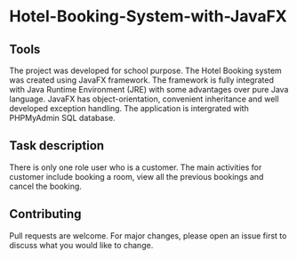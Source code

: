 # Hotel-Booking-System-with-JavaFX

## Tools
The project was developed for school purpose. The Hotel Booking system was created using JavaFX framework. The framework is fully integrated with Java Runtime 
Environment (JRE) with some advantages over pure Java language. JavaFX has object-orientation, convenient inheritance and well developed exception handling. 
The application is intergrated with PHPMyAdmin SQL database.

## Task description
There is only one role user who is a customer. The main activities for customer include booking a room, view all the previous bookings and cancel the booking.

## Contributing 
Pull requests are welcome. For major changes, please open an issue first to discuss what you would like to change.
